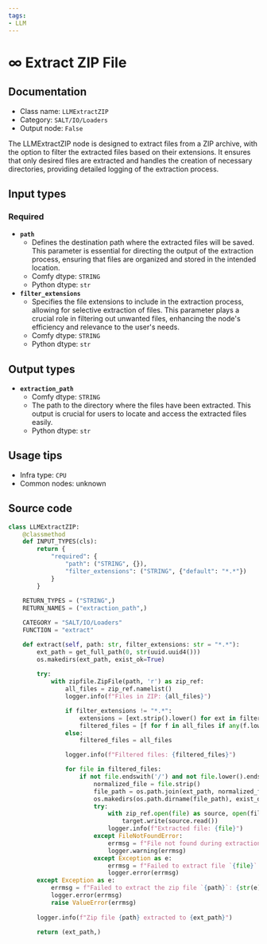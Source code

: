 ```yaml
---
tags:
- LLM
---
```


# ∞ Extract ZIP File
## Documentation
- Class name: `LLMExtractZIP`
- Category: `SALT/IO/Loaders`
- Output node: `False`

The LLMExtractZIP node is designed to extract files from a ZIP archive, with the option to filter the extracted files based on their extensions. It ensures that only desired files are extracted and handles the creation of necessary directories, providing detailed logging of the extraction process.
## Input types
### Required
- **`path`**
    - Defines the destination path where the extracted files will be saved. This parameter is essential for directing the output of the extraction process, ensuring that files are organized and stored in the intended location.
    - Comfy dtype: `STRING`
    - Python dtype: `str`
- **`filter_extensions`**
    - Specifies the file extensions to include in the extraction process, allowing for selective extraction of files. This parameter plays a crucial role in filtering out unwanted files, enhancing the node's efficiency and relevance to the user's needs.
    - Comfy dtype: `STRING`
    - Python dtype: `str`
## Output types
- **`extraction_path`**
    - Comfy dtype: `STRING`
    - The path to the directory where the files have been extracted. This output is crucial for users to locate and access the extracted files easily.
    - Python dtype: `str`
## Usage tips
- Infra type: `CPU`
- Common nodes: unknown


## Source code
```python
class LLMExtractZIP:
    @classmethod
    def INPUT_TYPES(cls):
        return {
            "required": {
                "path": ("STRING", {}),
                "filter_extensions": ("STRING", {"default": "*.*"})
            }
        }
    
    RETURN_TYPES = ("STRING",)
    RETURN_NAMES = ("extraction_path",)

    CATEGORY = "SALT/IO/Loaders"
    FUNCTION = "extract"

    def extract(self, path: str, filter_extensions: str = "*.*"):
        ext_path = get_full_path(0, str(uuid.uuid4()))
        os.makedirs(ext_path, exist_ok=True)
        
        try:
            with zipfile.ZipFile(path, 'r') as zip_ref:
                all_files = zip_ref.namelist()
                logger.info(f"Files in ZIP: {all_files}")

                if filter_extensions != "*.*":
                    extensions = [ext.strip().lower() for ext in filter_extensions.split(",")]
                    filtered_files = [f for f in all_files if any(f.lower().endswith(ext) for ext in extensions)]
                else:
                    filtered_files = all_files

                logger.info(f"Filtered files: {filtered_files}")

                for file in filtered_files:
                    if not file.endswith('/') and not file.lower().endswith('.ds_store') and not file.startswith('__MACOSX'):
                        normalized_file = file.strip()
                        file_path = os.path.join(ext_path, normalized_file)
                        os.makedirs(os.path.dirname(file_path), exist_ok=True)
                        try:
                            with zip_ref.open(file) as source, open(file_path, "wb") as target:
                                target.write(source.read())
                            logger.info(f"Extracted file: {file}")
                        except FileNotFoundError:
                            errmsg = f"File not found during extraction: {file}"
                            logger.warning(errmsg)
                        except Exception as e:
                            errmsg = f"Failed to extract file `{file}`: {str(e)}"
                            logger.error(errmsg)
        except Exception as e:
            errmsg = f"Failed to extract the zip file `{path}`: {str(e)}"
            logger.error(errmsg)
            raise ValueError(errmsg)
        
        logger.info(f"Zip file {path} extracted to {ext_path}")
        
        return (ext_path,)

```
